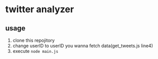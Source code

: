 # twitter analyzer

## usage
1. clone this repojitory
2. change userID to userID you wanna fetch data(get_tweets.js line4)
3. execute ``` node main.js ```

